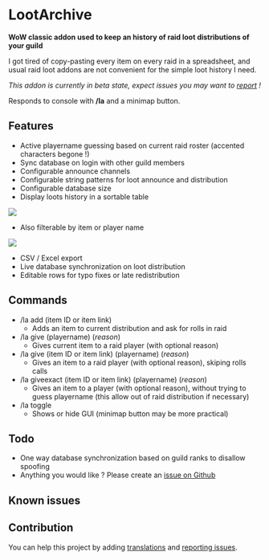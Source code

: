 # LootArchive

**WoW classic addon used to keep an history of raid loot distributions of your guild**

I got tired of copy-pasting every item on every raid in a spreadsheet, and usual raid loot addons are not convenient for the simple loot history I need.

_This addon is currently in beta state, expect issues you may want to [report](https://github.com/ZergRael/LootArchive/issues) !_

Responds to console with **/la** and a minimap button.

## Features

- Active playername guessing based on current raid roster (accented characters begone !)
- Sync database on login with other guild members
- Configurable announce channels
- Configurable string patterns for loot announce and distribution
- Configurable database size
- Display loots history in a sortable table

![](https://img.thetabx.net/788C8.png)

- Also filterable by item or player name

![](https://img.thetabx.net/mN0yt.png)

- CSV / Excel export
- Live database synchronization on loot distribution
- Editable rows for typo fixes or late redistribution

## Commands

- /la add (item ID or item link)
  - Adds an item to current distribution and ask for rolls in raid
- /la give (playername) (_reason_)
  - Gives current item to a raid player (with optional reason)
- /la give (item ID or item link) (playername) (_reason_)
  - Gives an item to a raid player (with optional reason), skiping rolls calls
- /la giveexact (item ID or item link) (playername) (_reason_)
  - Gives an item to a player (with optional reason), without trying to guess playername (this allow out of raid distribution if necessary)
- /la toggle
  - Shows or hide GUI (minimap button may be more practical)

## Todo

- One way database synchronization based on guild ranks to disallow spoofing
- Anything you would like ? Please create an [issue on Github](https://github.com/ZergRael/LootArchive/issues)

## Known issues

## Contribution

You can help this project by adding [translations](https://www.curseforge.com/wow/addons/lootarchive/localization) and [reporting issues](https://github.com/ZergRael/LootArchive/issues).
